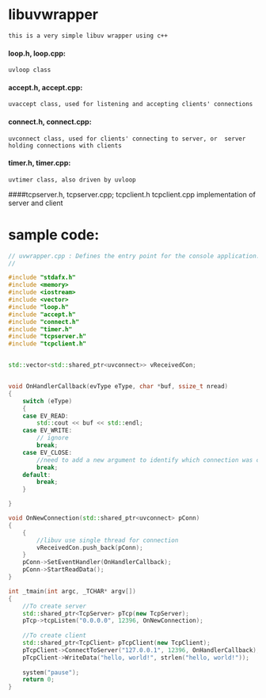 # libuvwrapper
    this is a very simple libuv wrapper using c++
#### loop.h, loop.cpp: 
    uvloop class
#### accept.h, accept.cpp:
    uvaccept class, used for listening and accepting clients' connections
#### connect.h, connect.cpp:
    uvconnect class, used for clients' connecting to server, or  server holding connections with clients
#### timer.h, timer.cpp:
    uvtimer class, also driven by uvloop
####tcpserver.h, tcpserver.cpp; tcpclient.h tcpclient.cpp
	implementation of server and client
# sample code:

```c++
// uvwrapper.cpp : Defines the entry point for the console application.
//

#include "stdafx.h"
#include <memory>
#include <iostream>
#include <vector>
#include "loop.h"
#include "accept.h"
#include "connect.h"
#include "timer.h"
#include "tcpserver.h"
#include "tcpclient.h"


std::vector<std::shared_ptr<uvconnect>> vReceivedCon;


void OnHandlerCallback(evType eType, char *buf, ssize_t nread)
{
	switch (eType)
	{
	case EV_READ:
		std::cout << buf << std::endl;
	case EV_WRITE:
		// ignore
		break;
	case EV_CLOSE:
		//need to add a new argument to identify which connection was closed
		break;
	default:
		break;
	}

}

void OnNewConnection(std::shared_ptr<uvconnect> pConn)
{
	{
		//libuv use single thread for connection 
		vReceivedCon.push_back(pConn);
	}
	pConn->SetEventHandler(OnHandlerCallback);
	pConn->StartReadData();
}

int _tmain(int argc, _TCHAR* argv[])
{
	//To create server
	std::shared_ptr<TcpServer> pTcp(new TcpServer);
	pTcp->tcpListen("0.0.0.0", 12396, OnNewConnection);
	
	//To create client
	std::shared_ptr<TcpClient> pTcpClient(new TcpClient);
	pTcpClient->ConnectToServer("127.0.0.1", 12396, OnHandlerCallback);
	pTcpClient->WriteData("hello, world!", strlen("hello, world!"));
	
	system("pause");
	return 0;
}
```